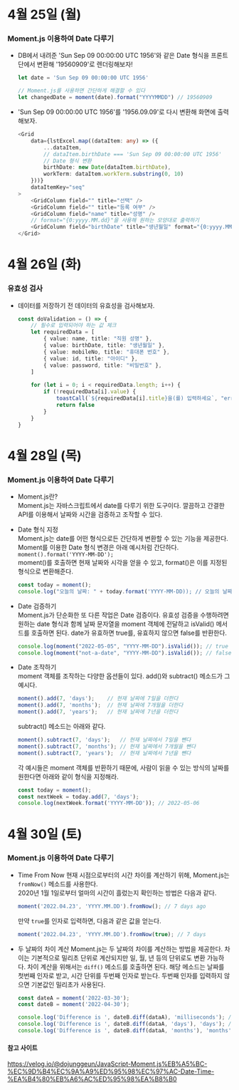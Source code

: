 # 4월 25일 (월)
### Moment.js 이용하여 Date 다루기
- DB에서 내려준 'Sun Sep 09 00:00:00 UTC 1956'와 같은 Date 형식을 프론트단에서 변환해 '19560909'로 렌더링해보자!
    ```ts
    let date = 'Sun Sep 09 00:00:00 UTC 1956'

    // Moment.js를 사용하면 간단하게 해결할 수 있다
    let changedDate = moment(date).format("YYYYMMDD") // 19560909
    ```

- 'Sun Sep 09 00:00:00 UTC 1956'를 '1956.09.09'로 다시 변환해 화면에 출력해보자.
    ```ts
    <Grid
        data={lstExcel.map((dataItem: any) => ({
            ...dataItem,
            // dataItem.birthDate === 'Sun Sep 09 00:00:00 UTC 1956' 
            // Date 형식 변환
            birthDate: new Date(dataItem.birthDate),
            workTerm: dataItem.workTerm.substring(0, 10)
        }))}
        dataItemKey="seq"
    >
        <GridColumn field="" title="선택" />
        <GridColumn field="" title="등록 여부" />
        <GridColumn field="name" title="성명" />
        // format="{0:yyyy.MM.dd}"을 사용해 원하는 모양대로 출력하기
        <GridColumn field="birthDate" title="생년월일" format="{0:yyyy.MM.dd}" />
    </Grid>
    ```

# 4월 26일 (화)
### 유효성 검사
- 데이터를 저장하기 전 데이터의 유효성을 검사해보자.
    ```ts
    const doValidation = () => {
        // 필수로 입력되어야 하는 값 체크
        let requiredData = [
            { value: name, title: "직원 성명" }, 
            { value: birthDate, title: "생년월일" }, 
            { value: mobileNo, title: "휴대폰 번호" }, 
            { value: id, title: "아이디" }, 
            { value: password, title: "비밀번호" }, 
        ]
        
        for (let i = 0; i < requiredData.length; i++) {
            if (!requiredData[i].value) {
                toastCall(`${requiredData[i].title}을(를) 입력하세요`, "error")
                return false
            }
        }
    }
    ```
    
# 4월 28일 (목)
### Moment.js 이용하여 Date 다루기
- Moment.js란?  
    Moment.js는 자바스크립트에서 date를 다루기 위한 도구이다. 깔끔하고 간결한 API를 이용해서 날짜와 시간을 검증하고 조작할 수 있다.  
- Date 형식 지정  
    Moment.js는 date를 어떤 형식으로든 간단하게 변환할 수 있는 기능을 제공한다. Moment를 이용한 Date 형식 변경은 아래 예시처럼 간단하다.   
    `moment().format('YYYY-MM-DD');`  
    moment()를 호출하면 현재 날짜와 시각을 얻을 수 있고, format()은 이를 지정된 형식으로 변환해준다.   
    ```ts
    const today = moment();
    console.log("오늘의 날짜: " + today.format('YYYY-MM-DD)); // 오늘의 날짜: 2022-04-29
    ```
- Date 검증하기  
    Moment.js가 단순화한 또 다른 작업은 Date 검증이다. 유효성 검증을 수행하려면 원하는 date 형식과 함께 날짜 문자열을 moment 객체에 전달하고 isValid() 메서드를 호출하면 된다. date가 유효하면 true를, 유효하지 않으면 false를 반환한다.  
    ```ts
    console.log(moment("2022-05-05", "YYYY-MM-DD").isValid()); // true
    console.log(moment("not-a-date", "YYYY-MM-DD").isValid()); // false
    ```
- Date 조작하기  
    moment 객체를 조작하는 다양한 옵션들이 있다. add()와 subtract() 메소드가 그 예시다.   
    ```ts
    moment().add(7, 'days');    // 현재 날짜에 7일을 더한다
    moment().add(7, 'months');  // 현재 날짜에 7개월을 더한다
    moment().add(7, 'years');   // 현재 날짜에 7년을 더한다
    ```
    subtract() 메소드는 아래와 같다.
    ```ts
    moment().subtract(7, 'days');   // 현재 날짜에서 7일을 뺀다
    moment().subtract(7, 'months'); // 현재 날짜에서 7개월을 뺀다
    moment().subtract(7, 'years');  // 현재 날짜에서 7년을 뺀다
    ```

    각 예시들은 moment 객체를 반환하기 때문에, 사람이 읽을 수 있는 방식의 날짜를 원한다면 아래와 같이 형식을 지정해라.  
    ```ts
    const today = moment();
    const nextWeek = today.add(7, 'days');
    console.log(nextWeek.format('YYYY-MM-DD')); // 2022-05-06
    ```

# 4월 30일 (토)
### Moment.js 이용하여 Date 다루기
- Time From Now
    현재 시점으로부터의 시간 차이를 계산하기 위해, Moment.js는 `fromNow()` 메소드를 사용한다.  
    2020년 1월 1일로부터 얼마의 시간이 흘렀는지 확인하는 방법은 다음과 같다.  
    ```ts
    moment('2022.04.23', 'YYYY.MM.DD').fromNow(); // 7 days ago
    ```
    만약 `true`를 인자로 입력하면, 다음과 같은 값을 얻는다.
    ```ts
    moment('2022.04.23', 'YYYY.MM.DD').fromNow(true); // 7 days
    ```
- 두 날짜의 차이 계산
    Moment.js는 두 날짜의 차이를 계산하는 방법을 제공한다. 차이는 기본적으로 밀리초 단위로 계산되지만 일, 월, 년 등의 단위로도 변환 가능하다.
    차이 계산을 위해서는 `diff()` 메소드를 호출하면 된다. 해당 메소드는 날짜를 첫번째 인자로 받고, 시간 단위를 두번째 인자로 받는다. 두번째 인자를 입력하지 않으면 기본값인 밀리초가 사용된다.
    ```ts
    const dateA = moment('2022-03-30');
    const dateB = moment('2022-04-30');
    
    console.log('Difference is ', dateB.diff(dataA), 'milliseconds'); // Difference is 2678400000 milliseconds
    console.log('Difference is ', dateB.diff(dataA, 'days'), 'days'); // Difference is 31 day(s)
    console.log('Difference is ', dateB.diff(dataA, 'months'), 'months'); // Difference is 1 month(s)
    ```
    
#### 참고 사이트
https://velog.io/@dojunggeun/JavaScript-Moment.js%EB%A5%BC-%EC%9D%B4%EC%9A%A9%ED%95%98%EC%97%AC-Date-Time-%EA%B4%80%EB%A6%AC%ED%95%98%EA%B8%B0
